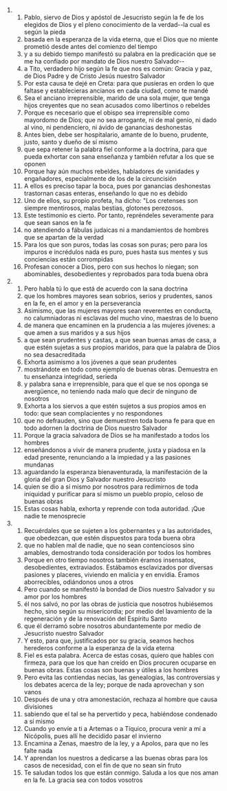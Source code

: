 <ol>
  <li>
    <ol>
      <li>Pablo, siervo de Dios y apóstol de Jesucristo según la fe de los elegidos de Dios y el pleno conocimiento de la verdad--la cual es según la pieda</li>
      <li>basada en la esperanza de la vida eterna, que el Dios que no miente prometió desde antes del comienzo del tiempo</li>
      <li>y a su debido tiempo manifestó su palabra en la predicación que se me ha confiado por mandato de Dios nuestro Salvador--</li>
      <li>a Tito, verdadero hijo según la fe que nos es común: Gracia y paz, de Dios Padre y de Cristo Jesús nuestro Salvador</li>
      <li>Por esta causa te dejé en Creta: para que pusieras en orden lo que faltase y establecieras ancianos en cada ciudad, como te mandé</li>
      <li>Sea el anciano irreprensible, marido de una sola mujer, que tenga hijos creyentes que no sean acusados como libertinos o rebeldes</li>
      <li>Porque es necesario que el obispo sea irreprensible como mayordomo de Dios; que no sea arrogante, ni de mal genio, ni dado al vino, ni pendenciero, ni ávido de ganancias deshonestas</li>
      <li>Antes bien, debe ser hospitalario, amante de lo bueno, prudente, justo, santo y dueño de sí mismo</li>
      <li>que sepa retener la palabra fiel conforme a la doctrina, para que pueda exhortar con sana enseñanza y también refutar a los que se oponen</li>
      <li>Porque hay aún muchos rebeldes, habladores de vanidades y engañadores, especialmente de los de la circuncisión</li>
      <li>A ellos es preciso tapar la boca, pues por ganancias deshonestas trastornan casas enteras, enseñando lo que no es debido</li>
      <li>Uno de ellos, su propio profeta, ha dicho: "Los cretenses son siempre mentirosos, malas bestias, glotones perezosos.</li>
      <li>Este testimonio es cierto. Por tanto, repréndeles severamente para que sean sanos en la fe</li>
      <li>no atendiendo a fábulas judaicas ni a mandamientos de hombres que se apartan de la verdad</li>
      <li>Para los que son puros, todas las cosas son puras; pero para los impuros e incrédulos nada es puro, pues hasta sus mentes y sus conciencias están corrompidas</li>
      <li>Profesan conocer a Dios, pero con sus hechos lo niegan; son abominables, desobedientes y reprobados para toda buena obra</li>
    </ol>
  </li>
  <li>
    <ol>
      <li>Pero habla tú lo que está de acuerdo con la sana doctrina</li>
      <li>que los hombres mayores sean sobrios, serios y prudentes, sanos en la fe, en el amor y en la perseverancia</li>
      <li>Asimismo, que las mujeres mayores sean reverentes en conducta, no calumniadoras ni esclavas del mucho vino, maestras de lo bueno</li>
      <li>de manera que encaminen en la prudencia a las mujeres jóvenes: a que amen a sus maridos y a sus hijos</li>
      <li>a que sean prudentes y castas, a que sean buenas amas de casa, a que estén sujetas a sus propios maridos, para que la palabra de Dios no sea desacreditada</li>
      <li>Exhorta asimismo a los jóvenes a que sean prudentes</li>
      <li>mostrándote en todo como ejemplo de buenas obras. Demuestra en tu enseñanza integridad, serieda</li>
      <li>y palabra sana e irreprensible, para que el que se nos oponga se avergüence, no teniendo nada malo que decir de ninguno de nosotros</li>
      <li>Exhorta a los siervos a que estén sujetos a sus propios amos en todo: que sean complacientes y no respondones</li>
      <li>que no defrauden, sino que demuestren toda buena fe para que en todo adornen la doctrina de Dios nuestro Salvador</li>
      <li>Porque la gracia salvadora de Dios se ha manifestado a todos los hombres</li>
      <li>enseñándonos a vivir de manera prudente, justa y piadosa en la edad presente, renunciando a la impiedad y a las pasiones mundanas</li>
      <li>aguardando la esperanza bienaventurada, la manifestación de la gloria del gran Dios y Salvador nuestro Jesucristo</li>
      <li>quien se dio a sí mismo por nosotros para redimirnos de toda iniquidad y purificar para sí mismo un pueblo propio, celoso de buenas obras</li>
      <li>Estas cosas habla, exhorta y reprende con toda autoridad. ¡Que nadie te menosprecie</li>
    </ol>
  </li>
  <li>
    <ol>
      <li>Recuérdales que se sujeten a los gobernantes y a las autoridades, que obedezcan, que estén dispuestos para toda buena obra</li>
      <li>que no hablen mal de nadie, que no sean contenciosos sino amables, demostrando toda consideración por todos los hombres</li>
      <li>Porque en otro tiempo nosotros también éramos insensatos, desobedientes, extraviados. Estábamos esclavizados por diversas pasiones y placeres, viviendo en malicia y en envidia. Éramos aborrecibles, odiándonos unos a otros</li>
      <li>Pero cuando se manifestó la bondad de Dios nuestro Salvador y su amor por los hombres</li>
      <li>él nos salvó, no por las obras de justicia que nosotros hubiésemos hecho, sino según su misericordia; por medio del lavamiento de la regeneración y de la renovación del Espíritu Santo</li>
      <li>que él derramó sobre nosotros abundantemente por medio de Jesucristo nuestro Salvador</li>
      <li>Y esto, para que, justificados por su gracia, seamos hechos herederos conforme a la esperanza de la vida eterna</li>
      <li>Fiel es esta palabra. Acerca de estas cosas, quiero que hables con firmeza, para que los que han creído en Dios procuren ocuparse en buenas obras. Estas cosas son buenas y útiles a los hombres</li>
      <li>Pero evita las contiendas necias, las genealogías, las controversias y los debates acerca de la ley; porque de nada aprovechan y son vanos</li>
      <li>Después de una y otra amonestación, rechaza al hombre que causa divisiones</li>
      <li>sabiendo que el tal se ha pervertido y peca, habiéndose condenado a sí mismo</li>
      <li>Cuando yo envíe a ti a Artemas o a Tíquico, procura venir a mí a Nicópolis, pues allí he decidido pasar el invierno</li>
      <li>Encamina a Zenas, maestro de la ley, y a Apolos, para que no les falte nada</li>
      <li>Y aprendan los nuestros a dedicarse a las buenas obras para los casos de necesidad, con el fin de que no sean sin fruto</li>
      <li>Te saludan todos los que están conmigo. Saluda a los que nos aman en la fe. La gracia sea con todos vosotros</li>
    </ol>
  </li>
</ol>